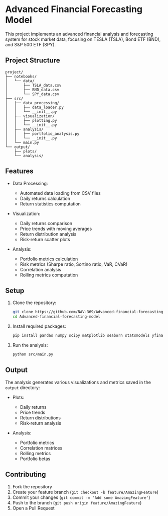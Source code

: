 # Advanced Financial Forecasting Model

This project implements an advanced financial analysis and forecasting system for stock market data, focusing on TESLA (TSLA), Bond ETF (BND), and S&P 500 ETF (SPY).

## Project Structure

```
project/
├── notebooks/
│   └── data/
│       ├── TSLA_data.csv
│       ├── BND_data.csv
│       └── SPY_data.csv
├── src/
│   ├── data_processing/
│   │   ├── data_loader.py
│   │   └── __init__.py
│   ├── visualization/
│   │   ├── plotting.py
│   │   └── __init__.py
│   ├── analysis/
│   │   ├── portfolio_analysis.py
│   │   └── __init__.py
│   └── main.py
└── output/
    ├── plots/
    └── analysis/
```

## Features

- Data Processing:
  - Automated data loading from CSV files
  - Daily returns calculation
  - Return statistics computation

- Visualization:
  - Daily returns comparison
  - Price trends with moving averages
  - Return distribution analysis
  - Risk-return scatter plots

- Analysis:
  - Portfolio metrics calculation
  - Risk metrics (Sharpe ratio, Sortino ratio, VaR, CVaR)
  - Correlation analysis
  - Rolling metrics computation

## Setup

1. Clone the repository:
   ```bash
   git clone https://github.com/NAV-369/Advanced-financial-forecasting-model.git
   cd Advanced-financial-forecasting-model
   ```

2. Install required packages:
   ```bash
   pip install pandas numpy scipy matplotlib seaborn statsmodels yfinance
   ```

3. Run the analysis:
   ```bash
   python src/main.py
   ```

## Output

The analysis generates various visualizations and metrics saved in the `output` directory:

- Plots:
  - Daily returns
  - Price trends
  - Return distributions
  - Risk-return analysis

- Analysis:
  - Portfolio metrics
  - Correlation matrices
  - Rolling metrics
  - Portfolio betas

## Contributing

1. Fork the repository
2. Create your feature branch (`git checkout -b feature/AmazingFeature`)
3. Commit your changes (`git commit -m 'Add some AmazingFeature'`)
4. Push to the branch (`git push origin feature/AmazingFeature`)
5. Open a Pull Request